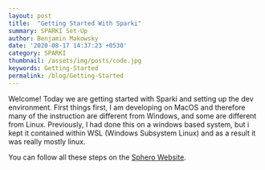 ```yaml
---
layout: post
title:  "Getting Started With Sparki"
summary: SPARKI Set-Up
author: Benjamin Makowsky
date: '2020-08-17 14:37:23 +0530'
category: SPARKI 
thumbnail: /assets/img/posts/code.jpg
keywords: Getting-Started
permalink: /blog/Getting-Started
---
```


Welcome!
Today we are getting started with Sparki and setting up the dev environment. First things first, I am developing on MacOS and therefore many of the instruction are different from Windows, and some are different from Linux. Previously, I had done this on a windows based system, but i kept it contained within WSL (Windows Subsystem Linux) and as a result it was really mostly linux. 

You can follow all these steps on the [Sphero Website][sphero web]. 

[sphero web]: https://sdk.sphero.com/?_ga=2.20063739.216345638.1584250429-523031326.1573157840&_gac=1.249823794.1584555165.EAIaIQobChMIqfbE-c-k6AIVBZ6fCh3oSwN7EAAYASAAEgLqs_D_BwE